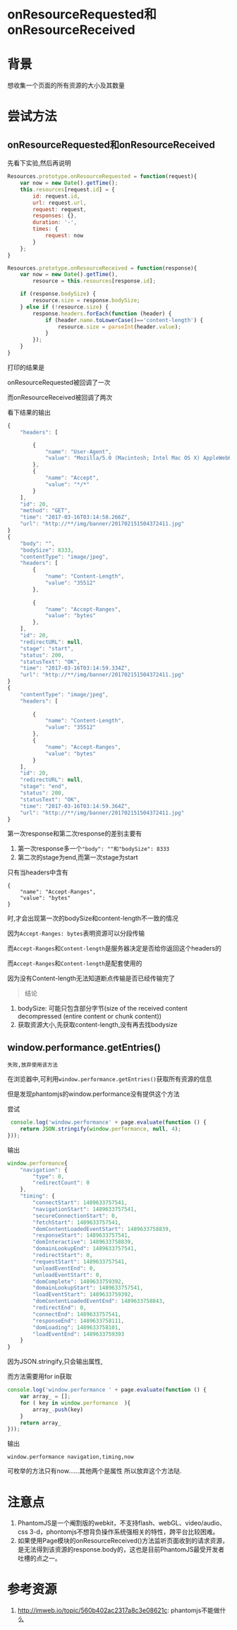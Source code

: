 # onResourceRequested和onResourceReceived

# 背景

想收集一个页面的所有资源的大小及其数量

# 尝试方法

## onResourceRequested和onResourceReceived

先看下实验,然后再说明

```javascript
Resources.prototype.onResourceRequested = function(request){
    var now = new Date().getTime();
    this.resources[request.id] = {
        id: request.id,
        url: request.url,
        request: request,
        responses: {},
        duration: '-',
        times: {
            request: now
        }
    };
}

Resources.prototype.onResourceReceived = function(response){
    var now = new Date().getTime(),
        resource = this.resources[response.id];

    if (response.bodySize) {
        resource.size = response.bodySize;
    } else if (!resource.size) {
        response.headers.forEach(function (header) {
            if (header.name.toLowerCase()=='content-length') {
                resource.size = parseInt(header.value);
            }
        });
    }
}

```

打印的结果是

onResourceRequested被回调了一次

而onResourceReceived被回调了两次

看下结果的输出

```javascript
{
    "headers": [

        {
            "name": "User-Agent",
            "value": "Mozilla/5.0 (Macintosh; Intel Mac OS X) AppleWebKit/538.1 (KHTML, like Gecko) PhantomJS/2.1.1 Safari/538.1"
        },
        {
            "name": "Accept",
            "value": "*/*"
        }
    ],
    "id": 20,
    "method": "GET",
    "time": "2017-03-16T03:14:58.266Z",
    "url": "http://**/img/banner/201702151504372411.jpg"
}
{
    "body": "",
    "bodySize": 8333,
    "contentType": "image/jpeg",
    "headers": [
        {
            "name": "Content-Length",
            "value": "35512"
        },
       
        {
            "name": "Accept-Ranges",
            "value": "bytes"
        },
    ],
    "id": 20,
    "redirectURL": null,
    "stage": "start",
    "status": 200,
    "statusText": "OK",
    "time": "2017-03-16T03:14:59.334Z",
    "url": "http://**/img/banner/201702151504372411.jpg"
}
{
    "contentType": "image/jpeg",
    "headers": [
       
        {
            "name": "Content-Length",
            "value": "35512"
        },
        {
            "name": "Accept-Ranges",
            "value": "bytes"
        }
    ],
    "id": 20,
    "redirectURL": null,
    "stage": "end",
    "status": 200,
    "statusText": "OK",
    "time": "2017-03-16T03:14:59.364Z",
    "url": "http://**/img/banner/201702151504372411.jpg"
}
```

第一次response和第二次response的差别主要有 

1. 第一次response多一个`"body": ""和"bodySize": 8333`
2. 第二次的stage为end,而第一次stage为start

只有当headers中含有

```shell
{
    "name": "Accept-Ranges",
    "value": "bytes"
}
```
时,才会出现第一次的bodySize和content-length不一致的情况

因为`Accept-Ranges: bytes`表明资源可以分段传输

而`Accept-Ranges`和`Content-length`是服务器决定是否给你返回这个headers的

而`Accept-Ranges`和`Content-length`是配套使用的

因为没有Content-length无法知道断点传输是否已经传输完了

> 结论

1. bodySize: 可能只包含部分字节(size of the received content decompressed (entire content or chunk content))
2. 获取资源大小,先获取content-length,没有再去找bodysize

## window.performance.getEntries()

`失败,放弃使用该方法`

在浏览器中,可利用`window.performance.getEntries()`获取所有资源的信息

但是发现phantomjs的window.performance没有提供这个方法

尝试

```javascript
 console.log('window.performance' + page.evaluate(function () {
    return JSON.stringify(window.performance, null, 4);
}));
```

输出

```javascript
window.performance{
    "navigation": {
        "type": 0,
        "redirectCount": 0
    },
    "timing": {
        "connectStart": 1489633757541,
        "navigationStart": 1489633757541,
        "secureConnectionStart": 0,
        "fetchStart": 1489633757541,
        "domContentLoadedEventStart": 1489633758839,
        "responseStart": 1489633757541,
        "domInteractive": 1489633758839,
        "domainLookupEnd": 1489633757541,
        "redirectStart": 0,
        "requestStart": 1489633757541,
        "unloadEventEnd": 0,
        "unloadEventStart": 0,
        "domComplete": 1489633759392,
        "domainLookupStart": 1489633757541,
        "loadEventStart": 1489633759392,
        "domContentLoadedEventEnd": 1489633758843,
        "redirectEnd": 0,
        "connectEnd": 1489633757541,
        "responseEnd": 1489633758111,
        "domLoading": 1489633758101,
        "loadEventEnd": 1489633759393
    }
}
```

因为JSON.stringify,只会输出属性,

而方法需要用for in获取

```javascript
console.log('window.performance ' + page.evaluate(function () {
    var array_ = [];
    for ( key in window.performance  ){
        array_.push(key)
    }
    return array_
}));
```
输出

```shell
window.performance navigation,timing,now
```

可枚举的方法只有now......其他两个是属性 所以放弃这个方法哒.

# 注意点

1. PhantomJS是一个阉割版的webkit，不支持flash、webGL、video/audio、css 3-d，phontomjs不想背负操作系统强相关的特性，跨平台比较困难。
2. 如果使用Page模块的onResourceReceived()方法监听页面收到的请求资源，是无法得到该资源的response.body的，这也是目前PhantomJS最受开发者吐槽的点之一。

# 参考资源

1. http://imweb.io/topic/560b402ac2317a8c3e08621c: phantomjs不能做什么